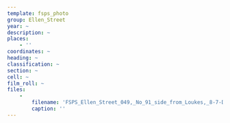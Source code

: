 ```yaml
---
template: fsps_photo
group: Ellen_Street
year: ~
description: ~
places:
    - ''
coordinates: ~
heading: ~
classification: ~
section: ~
cell: ~
film_roll: ~
files:
    -
        filename: 'FSPS_Ellen_Street_049,_No_91_side_from_Loukes,_8-7-D.png'
        caption: ''
---
```

